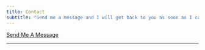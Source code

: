 ```yaml
---
title: Contact
subtitle: "Send me a message and I will get back to you as soon as I can. If I don't respond right away, I'm probably pouring!"
---
```


<a href="https://us7.list-manage.com/contact-form?u=bcef08adb091e88390db8a26a&form_id=ec8ffe0f19964d7b200811769ef639ba" class="button button--small">Send Me A Message</a>

<hr>